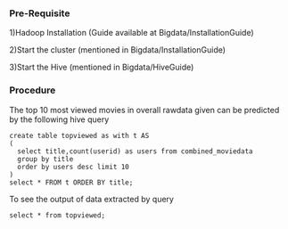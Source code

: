 ### Pre-Requisite

1)Hadoop Installation (Guide available at Bigdata/InstallationGuide)

2)Start the cluster (mentioned in Bigdata/InstallationGuide)

3)Start the Hive (mentioned in Bigdata/HiveGuide)

### Procedure

The top 10 most viewed movies in overall rawdata given can be predicted by the following hive query

```
create table topviewed as with t AS 
( 
  select title,count(userid) as users from combined_moviedata
  group by title
  order by users desc limit 10
)
select * FROM t ORDER BY title;
```

To see the output of data extracted by query

```
select * from topviewed;
```
